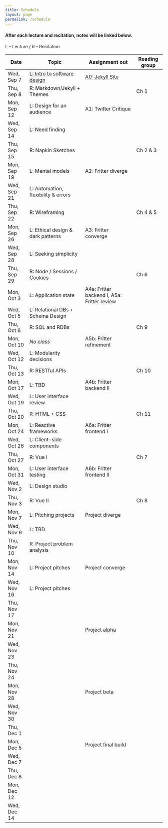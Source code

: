 ```yaml
---
title: Schedule
layout: page
permalink: /schedule
---
```


#### After each lecture and recitation, notes will be linked below.

L - Lecture / R - Recitation <br>

| Date        | Topic                                              | Assignment out                                            | Reading group |
| ----------- | -------------------------------------------------- | --------------------------------------------------------- | ------------- |
| Wed, Sep 7  | [L: Intro to software design](/lectures/lecture-1) | [A0: Jekyll Site](/assignments/assignment-0) |               |
| Thu, Sep 8  | R: Markdown/Jekyll + Themes                        |                                                           | Ch 1          |
| Mon, Sep 12 | L: Design for an audience                          | A1: Twitter Critique                                      |               |
| Wed, Sep 14 | L: Need finding                                    |                                                           |               |
| Thu, Sep 15 | R: Napkin Sketches                                 |                                                           | Ch 2 & 3      |
| Mon, Sep 19 | L: Mental models                                   | A2: Fritter diverge                                       |               |
| Wed, Sep 21 | L: Automation, flexibility & errors                |                                                           |               |
| Thu, Sep 22 | R: Wireframing                                     |                                                           | Ch 4 & 5      |
| Mon, Sep 26 | L: Ethical design & dark patterns                  | A3: Fritter converge                                      |               |
| Wed, Sep 28 | L: Seeking simplicity                              |                                                           |               |
| Thu, Sep 29 | R: Node / Sessions / Cookies                       |                                                           | Ch 6          |
| Mon, Oct 3  | L: Application state                               | A4a: Fritter backend I, A5a: Fritter review               |               |
| Wed, Oct 5  | L: Relational DBs + Schema Design                  |                                                           |               |
| Thu, Oct 6  | R: SQL and RDBs                                    |                                                           | Ch 9          |
| Mon, Oct 10 | _No class_                                         | A5b: Fritter refinement                                   |               |
| Wed, Oct 12 | L: Modularity decisions                            |                                                           |               |
| Thu, Oct 13 | R: RESTful APIs                                    |                                                           | Ch 10         |
| Mon, Oct 17 | L: TBD                                             | A4b: Fritter backend II                                   |               |
| Wed, Oct 19 | L: User interface review                           |                                                           |               |
| Thu, Oct 20 | R: HTML + CSS                                      |                                                           | Ch 11         |
| Mon, Oct 24 | L: Reactive frameworks                             | A6a: Fritter frontend I                                   |               |
| Wed, Oct 26 | L: Client-side components                          |                                                           |               |
| Thu, Oct 27 | R: Vue I                                           |                                                           | Ch 7          |
| Mon, Oct 31 | L: User interface testing                          | A6b: Fritter frontend II                                  |               |
| Wed, Nov 2  | L: Design studio                                   |                                                           |               |
| Thu, Nov 3  | R: Vue II                                          |                                                           | Ch 8          |
| Mon, Nov 7  | L: Pitching projects                               | Project diverge                                           |               |
| Wed, Nov 9  | L: TBD                                             |                                                           |               |
| Thu, Nov 10 | R: Project problem analysis                        |                                                           |               |
| Mon, Nov 14 | L: Project pitches                                 | Project converge                                          |               |
| Wed, Nov 16 | L: Project pitches                                 |                                                           |               |
| Thu, Nov 17 |                                                    |                                                           |               |
| Mon, Nov 21 |                                                    | Project alpha                                             |               |
| Wed, Nov 23 |                                                    |                                                           |               |
| Thu, Nov 24 |                                                    |                                                           |               |
| Mon, Nov 28 |                                                    | Project beta                                              |               |
| Wed, Nov 30 |                                                    |                                                           |               |
| Thu, Dec 1  |                                                    |                                                           |               |
| Mon, Dec 5  |                                                    | Project final build                                       |               |
| Wed, Dec 7  |                                                    |                                                           |               |
| Thu, Dec 8  |                                                    |                                                           |               |
| Mon, Dec 12 |                                                    |                                                           |               |
| Wed, Dec 14 |                                                    |                                                           |               |
